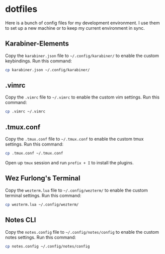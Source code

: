 # dotfiles

Here is a bunch of config files for my development environment. I use them to set up a new machine or to keep my current environment in sync.

## Karabiner-Elements

Copy the `karabiner.json` file to `~/.config/karabiner/` to enable the custom keybindings.
Run this command:

```bash
cp karabiner.json ~/.config/karabiner/
```

## .vimrc

Copy the `.vimrc` file to `~/.vimrc` to enable the custom vim settings.
Run this command:

```bash
cp .vimrc ~/.vimrc
```

## .tmux.conf

Copy the `.tmux.conf` file to `~/.tmux.conf` to enable the custom tmux settings.
Run this command:

```bash
cp .tmux.conf ~/.tmux.conf
```

Open up `tmux` session and run `prefix + I` to install the plugins.

## Wez Furlong's Terminal

Copy the `wezterm.lua` file to `~/.config/wezterm/` to enable the custom terminal settings.
Run this command:

```bash
cp wezterm.lua ~/.config/wezterm/
```

## Notes CLI

Copy the `notes.config` file to `~/.config/notes/config` to enable the custom notes settings.
Run this command:

```bash
cp notes.config ~/.config/notes/config
```
